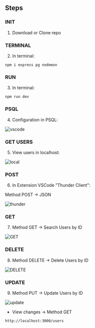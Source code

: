 ## Steps

### INIT

1. Download or Clone repo

### TERMINAL

2. In terminal:

```
npm i express pg nodemon
```

### RUN

3. In terminal:

```
npm run dev
```

### PSQL

4. Configuration in PSQL:

![vscode](https://user-images.githubusercontent.com/68760595/153223147-bf89fd18-0161-46eb-864d-087050e5d9ee.PNG)

### GET USERS

5. View users in localhost:

![local](https://user-images.githubusercontent.com/68760595/153224051-03483e7b-e46a-4dae-89f8-c9882d82a7d0.PNG)

### POST

6. In Extension VSCode "Thunder Client":

Method POST -> JSON

![thunder](https://user-images.githubusercontent.com/68760595/153226782-33827176-ff23-453c-8fd9-083a28036ff2.PNG)

### GET

7. Method GET -> Search Users by ID

![GET](https://user-images.githubusercontent.com/68760595/153227850-254086c2-e76b-4636-8a86-139120767633.PNG)

### DELETE

8. Method DELETE -> Delete Users by ID

![DELETE](https://user-images.githubusercontent.com/68760595/153228710-6fd9aaef-ae62-4491-a523-5163db8ccb65.PNG)

### UPDATE

9. Method PUT -> Update Users by ID

![update](https://user-images.githubusercontent.com/68760595/153231413-cf69656d-7733-4752-bf44-5da774d465b2.PNG)

* View changes -> Method GET

```
http://localhost:3000/users
```




